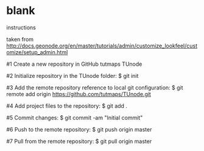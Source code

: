 # blank
instructions

taken from http://docs.geonode.org/en/master/tutorials/admin/customize_lookfeel/customize/setup_admin.html

#1 Create a new repository in GitHub tutmaps
TUnode

#2 Initialize repository in the TUnode folder:
$ git init

#3 Add the remote repository reference to local git configuration:
$ git remote add origin https://github.com/tutmaps/TUnode.git

#4 Add project files to the repository:
$ git add .

#5 Commit changes:
$ git commit -am "Initial commit"

#6 Push to the remote repository:
$ git push origin master

#7 Pull from the remote repository:
$ git pull origin master
